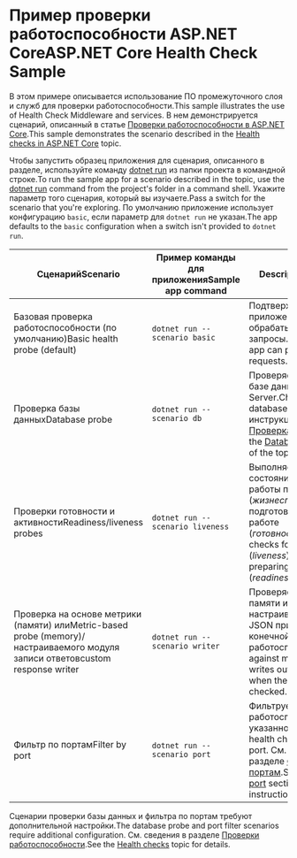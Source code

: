 # <a name="aspnet-core-health-check-sample"></a><span data-ttu-id="9e736-101">Пример проверки работоспособности ASP.NET Core</span><span class="sxs-lookup"><span data-stu-id="9e736-101">ASP.NET Core Health Check Sample</span></span>

<span data-ttu-id="9e736-102">В этом примере описывается использование ПО промежуточного слоя и служб для проверки работоспособности.</span><span class="sxs-lookup"><span data-stu-id="9e736-102">This sample illustrates the use of Health Check Middleware and services.</span></span> <span data-ttu-id="9e736-103">В нем демонстрируется сценарий, описанный в статье [Проверки работоспособности в ASP.NET Core](https://docs.microsoft.com/aspnet/core/host-and-deploy/health-checks).</span><span class="sxs-lookup"><span data-stu-id="9e736-103">This sample demonstrates the scenario described in the [Health checks in ASP.NET Core](https://docs.microsoft.com/aspnet/core/host-and-deploy/health-checks) topic.</span></span>

<span data-ttu-id="9e736-104">Чтобы запустить образец приложения для сценария, описанного в разделе, используйте команду [dotnet run](https://docs.microsoft.com/dotnet/core/tools/dotnet-run) из папки проекта в командной строке.</span><span class="sxs-lookup"><span data-stu-id="9e736-104">To run the sample app for a scenario described in the topic, use the [dotnet run](https://docs.microsoft.com/dotnet/core/tools/dotnet-run) command from the project's folder in a command shell.</span></span> <span data-ttu-id="9e736-105">Укажите параметр того сценария, который вы изучаете.</span><span class="sxs-lookup"><span data-stu-id="9e736-105">Pass a switch for the scenario that you're exploring.</span></span> <span data-ttu-id="9e736-106">По умолчанию приложение использует конфигурацию `basic`, если параметр для `dotnet run` не указан.</span><span class="sxs-lookup"><span data-stu-id="9e736-106">The app defaults to the `basic` configuration when a switch isn't provided to `dotnet run`.</span></span>

| <span data-ttu-id="9e736-107">Сценарий</span><span class="sxs-lookup"><span data-stu-id="9e736-107">Scenario</span></span>                                               | <span data-ttu-id="9e736-108">Пример команды для приложения</span><span class="sxs-lookup"><span data-stu-id="9e736-108">Sample app command</span></span>               | <span data-ttu-id="9e736-109">Description</span><span class="sxs-lookup"><span data-stu-id="9e736-109">Description</span></span> |
| ------------------------------------------------------ | -------------------------------- | ----------- |
| <span data-ttu-id="9e736-110">Базовая проверка работоспособности (по умолчанию)</span><span class="sxs-lookup"><span data-stu-id="9e736-110">Basic health probe (default)</span></span>                           | `dotnet run --scenario basic`    | <span data-ttu-id="9e736-111">Подтверждает, что приложение может обрабатывать HTTP-запросы.</span><span class="sxs-lookup"><span data-stu-id="9e736-111">Confirms that the app can process HTTP requests.</span></span> |
| <span data-ttu-id="9e736-112">Проверка базы данных</span><span class="sxs-lookup"><span data-stu-id="9e736-112">Database probe</span></span>                                         | `dotnet run --scenario db`       | <span data-ttu-id="9e736-113">Проверяет подключение к базе данных SQL Server.</span><span class="sxs-lookup"><span data-stu-id="9e736-113">Checks a SQL Server database connection.</span></span> <span data-ttu-id="9e736-114">См. инструкции в разделе [Проверка базы данных](https://docs.microsoft.com/aspnet/core/host-and-deploy/health-checks#database-probe).</span><span class="sxs-lookup"><span data-stu-id="9e736-114">See the [Database probe](https://docs.microsoft.com/aspnet/core/host-and-deploy/health-checks#database-probe) section of the topic for instructions.</span></span> |
| <span data-ttu-id="9e736-115">Проверки готовности и активности</span><span class="sxs-lookup"><span data-stu-id="9e736-115">Readiness/liveness probes</span></span>                              | `dotnet run --scenario liveness` | <span data-ttu-id="9e736-116">Выполняет проверку состояния активной работы приложения (*жизнеспособность*) и подготовки приложения к работе (*готовность*).</span><span class="sxs-lookup"><span data-stu-id="9e736-116">Performs checks for a live app status (*liveness*) versus the app preparing to become live (*readiness*).</span></span> |
| <span data-ttu-id="9e736-117">Проверка на основе метрики (памяти) или</span><span class="sxs-lookup"><span data-stu-id="9e736-117">Metric-based probe (memory)/</span></span><br><span data-ttu-id="9e736-118">настраиваемого модуля записи ответов</span><span class="sxs-lookup"><span data-stu-id="9e736-118">custom response writer</span></span> | `dotnet run --scenario writer`   | <span data-ttu-id="9e736-119">Проверяет использование памяти и записывает настраиваемые данные JSON при проверке конечной точки работоспособности.</span><span class="sxs-lookup"><span data-stu-id="9e736-119">Checks against memory use and writes out custom JSON when the health endpoint is checked.</span></span> |
| <span data-ttu-id="9e736-120">Фильтр по портам</span><span class="sxs-lookup"><span data-stu-id="9e736-120">Filter by port</span></span>                                         | `dotnet run --scenario port`     | <span data-ttu-id="9e736-121">Фильтрует проверки работоспособности для указанного порта.</span><span class="sxs-lookup"><span data-stu-id="9e736-121">Filters health checks to a given port.</span></span> <span data-ttu-id="9e736-122">См. инструкции в разделе [Фильтр по портам](https://docs.microsoft.com/aspnet/core/host-and-deploy/health-checks#filter-by-port).</span><span class="sxs-lookup"><span data-stu-id="9e736-122">See the [Filter by port](https://docs.microsoft.com/aspnet/core/host-and-deploy/health-checks#filter-by-port) section of the topic for instructions.</span></span> |

<span data-ttu-id="9e736-123">Сценарии проверки базы данных и фильтра по портам требуют дополнительной настройки.</span><span class="sxs-lookup"><span data-stu-id="9e736-123">The database probe and port filter scenarios require additional configuration.</span></span> <span data-ttu-id="9e736-124">См. сведения в разделе [Проверки работоспособности](https://docs.microsoft.com/aspnet/core/host-and-deploy/health-checks).</span><span class="sxs-lookup"><span data-stu-id="9e736-124">See the [Health checks](https://docs.microsoft.com/aspnet/core/host-and-deploy/health-checks) topic for details.</span></span>
